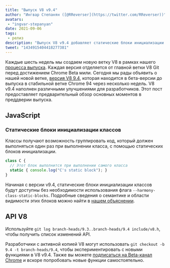 ```yaml
---
title: "Выпуск V8 v9.4"
author: "Ингвар Степанян ([@RReverser](https://twitter.com/RReverser))"
avatars:
 - "ingvar-stepanyan"
date: 2021-09-06
tags:
 - релиз
description: "Выпуск V8 v9.4 добавляет статические блоки инициализации классов в JavaScript."
tweet: "1434915404418277381"
---
```

Каждые шесть недель мы создаем новую ветку V8 в рамках нашего [процесса выпуска](https://v8.dev/docs/release-process). Каждая версия отделяется от главной ветки V8 Git перед достижением Chrome Beta мили. Сегодня мы рады объявить о нашей новой ветке, [версия V8 9.4](https://chromium.googlesource.com/v8/v8.git/+log/branch-heads/9.4), которая находится в бета-версии до выпуска в стабильной ветке Chrome 94 через несколько недель. V8 v9.4 наполнен различными улучшениями для разработчиков. Этот пост предоставляет предварительный обзор основных моментов в преддверии выпуска.

<!--truncate-->
## JavaScript

### Статические блоки инициализации классов

Классы получают возможность группировать код, который должен выполняться один раз при выполнении класса, с помощью статических блоков инициализации.

```javascript
class C {
  // Этот блок выполнится при выполнении самого класса
  static { console.log("C's static block"); }
}
```

Начиная с версии v9.4, статические блоки инициализации классов будут доступны без необходимости использования флага `--harmony-class-static-blocks`. Подробные сведения о семантике и области видимости этих блоков можно найти в [нашем объяснении](https://v8.dev/features/class-static-initializer-blocks).

## API V8

Используйте `git log branch-heads/9.3..branch-heads/9.4 include/v8.h`, чтобы получить список изменений API.

Разработчики с активной копией V8 могут использовать `git checkout -b 9.4 -t branch-heads/9.4`, чтобы экспериментировать с новыми функциями в V8 v9.4. Также вы можете [подписаться на Beta-канал Chrome](https://www.google.com/chrome/browser/beta.html) и вскоре попробовать новые функции самостоятельно.
